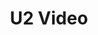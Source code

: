 ---
inv_num: 2009-031
add_credit:
url: 2009-031-u2-video
title: U2 Video
year: '2009'
display_year: '2009'
medium: Youtube video
dims:
pitch: "​A home made video for U2, posted on the social network Youtube."
ps:
live_url: http://www.youtube.com/watch?v=PHDMmDgPrt8
youtube:
related_code:
subheading:
download:
commission:
related:
layout: things-i-made
---